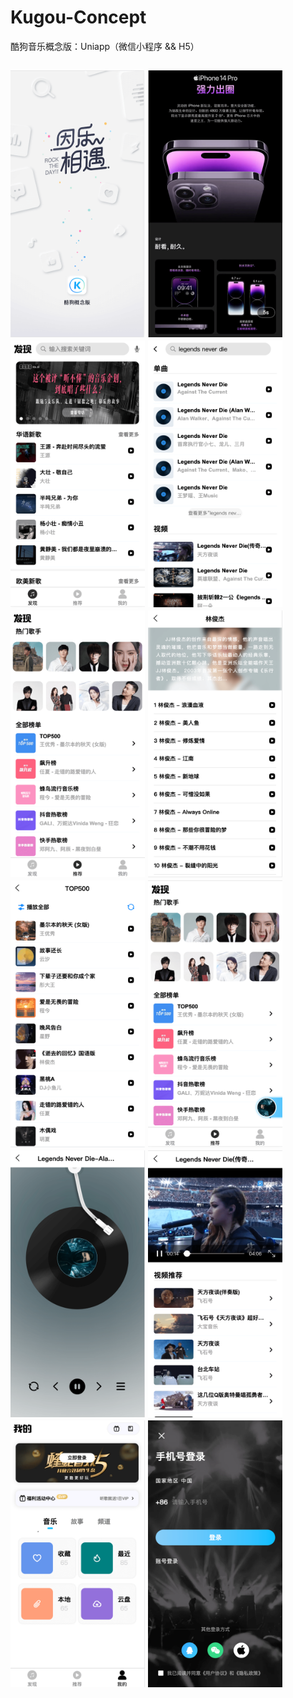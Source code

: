 # Kugou-Concept
酷狗音乐概念版：Uniapp（微信小程序 && H5）
<h2 align"center">

<img src="static/images/pics/0.png" width="215" height="427"/>
<img src="static/images/pics/1.png" width="215" height="427"/>
<img src="static/images/pics/2.png" width="215" height="427"/>
<img src="static/images/pics/3.png" width="215" height="427"/>

<img src="static/images/pics/4.png" width="215" height="427"/>
<img src="static/images/pics/5.png" width="215" height="427"/>
<img src="static/images/pics/6.png" width="215" height="427"/>
<img src="static/images/pics/7.png" width="215" height="427"/>

<img src="static/images/pics/8.png" width="215" height="427"/>
<img src="static/images/pics/9.png" width="215" height="427"/>
<img src="static/images/pics/10.png" width="215" height="427"/>
<img src="static/images/pics/11.png" width="215" height="427"/>

</h2>
